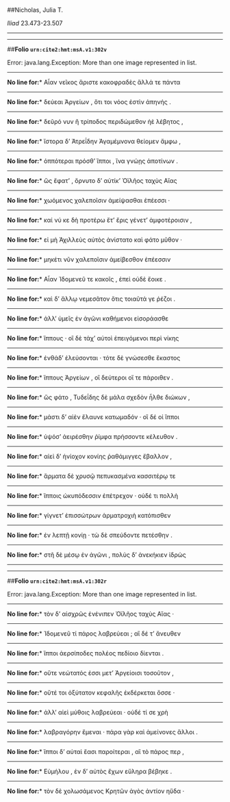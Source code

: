 ##Nicholas, Julia T.

*Iliad* 23.473-23.507

---

---

##**Folio `urn:cite2:hmt:msA.v1:302v`**



Error: java.lang.Exception: More than one image represented in list.

--- 

 **No line for:*** Αἶαν νεῖκος ἄριστε κακοφραδὲς ἄλλά τε πάντα

--- 

 **No line for:*** δεύεαι Ἀργείων , ὅτι τοι νόος ἐστὶν ἀπηνής .

--- 

 **No line for:*** δεῦρό νυν ἢ τρίποδος περιδώμεθον ἠὲ λέβητος ,

--- 

 **No line for:*** ἴστορα δʼ Ἀτρεΐδην Ἀγαμέμνονα θείομεν ἄμφω ,

--- 

 **No line for:*** ὁππότεραι πρόσθʼ ἵπποι , ἵνα γνώῃς ἀποτίνων .

--- 

 **No line for:*** ὣς ἔφατʼ , ὄρνυτο δʼ αὐτίκʼ Ὀϊλῆος ταχὺς Αἴας

--- 

 **No line for:*** χωόμενος χαλεποῖσιν ἀμείψασθαι ἐπέεσσι ·

--- 

 **No line for:*** καί νύ κε δὴ προτέρω ἔτʼ ἔρις γένετʼ ἀμφοτέροισιν ,

--- 

 **No line for:*** εἰ μὴ Ἀχιλλεὺς αὐτὸς ἀνίστατο καὶ φάτο μῦθον ·

--- 

 **No line for:*** μηκέτι νῦν χαλεποῖσιν ἀμείβεσθον ἐπέεσσιν

--- 

 **No line for:*** Αἶαν Ἰδομενεῦ τε κακοῖς , ἐπεὶ οὐδὲ ἔοικε .

--- 

 **No line for:*** καὶ δʼ ἄλλῳ νεμεσᾶτον ὅτις τοιαῦτά γε ῥέζοι .

--- 

 **No line for:*** ἀλλʼ ὑμεῖς ἐν ἀγῶνι καθήμενοι εἰσοράασθε

--- 

 **No line for:*** ἵππους · οἳ δὲ τάχʼ αὐτοὶ ἐπειγόμενοι περὶ νίκης

--- 

 **No line for:*** ἐνθάδʼ ἐλεύσονται · τότε δὲ γνώσεσθε ἕκαστος

--- 

 **No line for:*** ἵππους Ἀργείων , οἳ δεύτεροι οἵ τε πάροιθεν .

--- 

 **No line for:*** ὣς φάτο , Τυδεΐδης δὲ μάλα σχεδὸν ἦλθε διώκων ,

--- 

 **No line for:*** μάστι δʼ αἰὲν ἔλαυνε κατωμαδόν · οἳ δέ οἱ ἵπποι

--- 

 **No line for:*** ὑψόσʼ ἀειρέσθην ῥίμφα πρήσσοντε κέλευθον .

--- 

 **No line for:*** αἰεὶ δʼ ἡνίοχον κονίης ῥαθάμιγγες ἔβαλλον ,

--- 

 **No line for:*** ἅρματα δὲ χρυσῷ πεπυκασμένα κασσιτέρῳ τε

--- 

 **No line for:*** ἵπποις ὠκυπόδεσσιν ἐπέτρεχον · οὐδέ τι πολλὴ

--- 

 **No line for:*** γίγνετʼ ἐπισσώτρων ἁρματροχιὴ κατόπισθεν

--- 

 **No line for:*** ἐν λεπτῇ κονίῃ · τὼ δὲ σπεύδοντε πετέσθην .

--- 

 **No line for:*** στῆ δὲ μέσῳ ἐν ἀγῶνι , πολὺς δʼ ἀνεκήκιεν ἱδρὼς

---

---

##**Folio `urn:cite2:hmt:msA.v1:302r`**



Error: java.lang.Exception: More than one image represented in list.

--- 

 **No line for:*** τὸν δʼ αἰσχρῶς ἐνένιπεν Ὀϊλῆος ταχὺς Αἴας ·

--- 

 **No line for:*** Ἰδομενεῦ τί πάρος λαβρεύεαι ; αἳ δέ τʼ ἄνευθεν

--- 

 **No line for:*** ἵπποι ἀερσίποδες πολέος πεδίοιο δίενται .

--- 

 **No line for:*** οὔτε νεώτατός ἐσσι μετʼ Ἀργείοισι τοσοῦτον ,

--- 

 **No line for:*** οὔτέ τοι ὀξύτατον κεφαλῆς ἐκδέρκεται ὄσσε ·

--- 

 **No line for:*** ἀλλʼ αἰεὶ μύθοις λαβρεύεαι · οὐδέ τί σε χρὴ

--- 

 **No line for:*** λαβραγόρην ἔμεναι · πάρα γὰρ καὶ ἀμείνονες ἄλλοι .

--- 

 **No line for:*** ἵπποι δʼ αὐταὶ ἔασι παροίτεραι , αἳ τὸ πάρος περ ,

--- 

 **No line for:*** Εὐμήλου , ἐν δʼ αὐτὸς ἔχων εὔληρα βέβηκε .

--- 

 **No line for:*** τὸν δὲ χολωσάμενος Κρητῶν ἀγὸς ἀντίον ηὔδα ·
